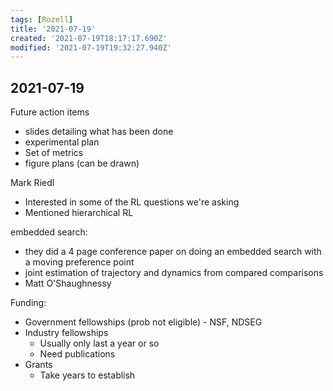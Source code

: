 ```yaml
---
tags: [Rozell]
title: '2021-07-19'
created: '2021-07-19T18:17:17.690Z'
modified: '2021-07-19T19:32:27.940Z'
---
```


## 2021-07-19

Future action items
- slides detailing what has been done
- experimental plan
- Set of metrics
- figure plans (can be drawn)

Mark Riedl
- Interested in some of the RL questions we're asking
- Mentioned hierarchical RL

embedded search:
- they did a 4 page conference paper on doing an embedded search with a moving preference point
- joint estimation of trajectory and dynamics from compared comparisons
- Matt O'Shaughnessy

Funding:
- Government fellowships (prob not eligible) - NSF, NDSEG
- Industry fellowships
  - Usually only last a year or so
  - Need publications
- Grants
  - Take years to establish 

